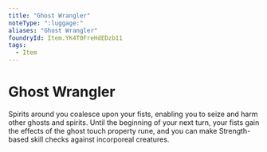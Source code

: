 ```yaml
---
title: "Ghost Wrangler"
noteType: ":luggage:"
aliases: "Ghost Wrangler"
foundryId: Item.YK4T0FreHdEDzb11
tags:
  - Item
---
```


# Ghost Wrangler

Spirits around you coalesce upon your fists, enabling you to seize and harm other ghosts and spirits. Until the beginning of your next turn, your fists gain the effects of the ghost touch property rune, and you can make Strength-based skill checks against incorporeal creatures.
